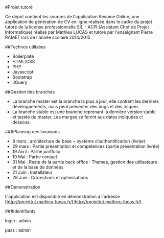 #Projet tutoré

Ce dépot contient les sources de l'application Resume Online, une application de génération de CV en ligne réalisée dans le cadre du projet tutoré de la license professionnelle SIL - ACPI (Assistant Chef de Projet Informatique) réalisé par Mathieu LUCAS et tutoré par l'enseignant Pierre RAMET lors de l'année scolaire 2014/2015

##Technos utilisées

* Boilerplate
* HTML/CSS
* PHP
* Javascript
* Bootstrap
* JQuery

##Gestion des branches

* La branche master est la branche la plus a jour, elle contient les derniers développements, mais peut présenter des bugs et des risques
* La branche stable est une branche reprenant la dernière version stable et testée du master. Les merges se feront aux dates indiquées ci dessous.

###Planning des livraisons

* 8 mars : architecture de base + système d’authentification (livrée)
* 29 mars : Partie présentation et compétences (partie présentation livrée)
* 19 Avril : Partie portfolio
* 10 Mai : Partie contact
* 31 Mai : Reste de la partie back office : Themes, gestion des utilisateurs et de la base de données
* 21 Juin : Installateur
* 28 Juin : Corrections et optimisations


##Demonstration

L'application est disponible en démonstration à l'adresse [http://projettut.mathieu-lucas.fr/](http://projettut.mathieu-lucas.fr/)

###identifiants

login : admin

pass : admin